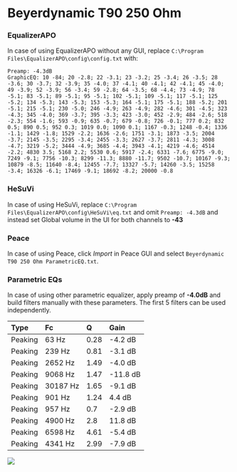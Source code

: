 # Beyerdynamic T90 250 Ohm

### EqualizerAPO
In case of using EqualizerAPO without any GUI, replace `C:\Program Files\EqualizerAPO\config\config.txt`
with:
```
Preamp: -4.3dB
GraphicEQ: 10 -84; 20 -2.8; 22 -3.1; 23 -3.2; 25 -3.4; 26 -3.5; 28 -3.6; 30 -3.7; 32 -3.9; 35 -4.0; 37 -4.1; 40 -4.1; 42 -4.1; 45 -4.0; 49 -3.9; 52 -3.9; 56 -3.4; 59 -2.8; 64 -3.5; 68 -4.4; 73 -4.9; 78 -5.1; 83 -5.1; 89 -5.1; 95 -5.1; 102 -5.1; 109 -5.1; 117 -5.1; 125 -5.2; 134 -5.3; 143 -5.3; 153 -5.3; 164 -5.1; 175 -5.1; 188 -5.2; 201 -5.1; 215 -5.1; 230 -5.0; 246 -4.9; 263 -4.9; 282 -4.6; 301 -4.5; 323 -4.3; 345 -4.0; 369 -3.7; 395 -3.3; 423 -3.0; 452 -2.9; 484 -2.6; 518 -2.3; 554 -1.6; 593 -0.9; 635 -0.7; 679 -0.8; 726 -0.1; 777 0.2; 832 0.5; 890 0.5; 952 0.3; 1019 0.0; 1090 0.1; 1167 -0.3; 1248 -0.4; 1336 -1.1; 1429 -1.8; 1529 -2.2; 1636 -2.6; 1751 -3.1; 1873 -3.5; 2004 -3.7; 2145 -3.5; 2295 -3.4; 2455 -3.3; 2627 -3.7; 2811 -4.3; 3008 -4.7; 3219 -5.2; 3444 -4.9; 3685 -4.4; 3943 -4.1; 4219 -4.6; 4514 -2.2; 4830 3.5; 5168 2.2; 5530 0.6; 5917 -2.4; 6331 -7.6; 6775 -9.0; 7249 -9.1; 7756 -10.3; 8299 -11.3; 8880 -11.7; 9502 -10.7; 10167 -9.3; 10879 -8.5; 11640 -8.4; 12455 -7.7; 13327 -5.7; 14260 -3.5; 15258 -3.4; 16326 -6.1; 17469 -9.1; 18692 -8.2; 20000 -0.8
```

### HeSuVi
In case of using HeSuVi, replace `C:\Program Files\EqualizerAPO\config\HeSuVi\eq.txt` and omit `Preamp:
-4.3dB` and instead set Global volume in the UI for both channels to **-43**

### Peace
In case of using Peace, click *Import* in Peace GUI and select `Beyerdynamic T90 250 Ohm ParametricEQ.txt`.

### Parametric EQs
In case of using other parametric equalizer, apply preamp of **-4.0dB** and build filters manually with
these parameters. The first 5 filters can be used independently.

| Type    | Fc       |    Q | Gain     |
|:--------|:---------|:-----|:---------|
| Peaking | 63 Hz    | 0.28 | -4.2 dB  |
| Peaking | 239 Hz   | 0.81 | -3.1 dB  |
| Peaking | 2652 Hz  | 1.49 | -4.0 dB  |
| Peaking | 9068 Hz  | 1.47 | -11.8 dB |
| Peaking | 30187 Hz | 1.65 | -9.1 dB  |
| Peaking | 901 Hz   | 1.24 | 4.4 dB   |
| Peaking | 957 Hz   | 0.7  | -2.9 dB  |
| Peaking | 4900 Hz  | 2.8  | 11.8 dB  |
| Peaking | 6598 Hz  | 4.61 | -5.4 dB  |
| Peaking | 4341 Hz  | 2.99 | -7.9 dB  |

![](https://raw.githubusercontent.com/jaakkopasanen/AutoEq/master/results/headphonecom/sbaf-serious/Beyerdynamic%20T90%20250%20Ohm/Beyerdynamic%20T90%20250%20Ohm.png)